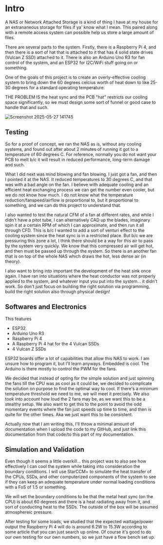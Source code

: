 # Intro

A NAS or Network Attached Storage is a kind of thing I have at my house for an extrananeous storage for files if ya' know what I mean. This paired along with a remote access system can possible help us store a large amount of files. 

There are several parts to the system. Firstly, there is a Raspberry Pi 4, and then there is a sort of hat that is attached to it that has 4 solid state drives (Vulcan Z SSD) attached to it.
There is also an Arduino Uno R3 for fan control of the system, and an ESP32 for I2C/WiFi stuff going on or something. 

One of the goals of this project is to create an overly-effective cooling system to bring down the 60 degrees celcius worth of heat down to like 25-30 degrees for a standard operating temperature. 

THE PROBLEM IS the heat sync and the PCB "hat" restricts our cooling space significantly, so we must design some sort of funnel or good case to handle that and such.

![Screenshot 2025-05-27 141745](https://github.com/user-attachments/assets/aeacaddf-33b9-4e8e-8449-f710b0e14a0e)

## Testing 

So for a proof of concept, we ran the NAS as is, without any cooling systems, and found out after about 2 minutes of running it got to a temperature of 60 degrees C. 
For reference, normally you do not want your PCB to melt b/c it will result in reduced performance, long-term damage and such.

What I did next was mind blowing and fan blowing. I just got a fan, and then I pointed it at the NAS. It reduced temperatures to 30 degrees C, and that was with a bad angle on the fan. I believe with adequate cooling and an efficient heat exchanging process we can get the number even cooler, but we do not know how much. I do not know what the temperature reduction/fanspeed/airflow is proportional to, but it proportional to something, and we can do this project to understand that. 

I also wanted to test the natural CFM of a fan at different rates, and while I didn't have a pitot tube, I can alternatively CAD up the blades, imaginary spin it at a certain RPM of which I can approximate, and then run it all through CFD. 
This is b/c I wanted to add a sort of venturi effect to the cooling system since the heat sync is in a restricted place. But b/c we are pressuring this zone a lot, I think there should be a way for this air to pass by the system very quickly. We know that this compressed air will get hot, and then must be passed up through the system. So there is an another fan that is on top of the whole NAS which draws the hot, less dense air (in theory). 

I also want to bring into important the development of the heat sink once again. I have ran into situations where the heat conductor was not properly applied to the system, and whatever input you put into the system... it didn't work. So don't just focus on building the right solution via programming, build the right solution also through physical design! 

## Softwares and Electronics 

This features 
- ESP32
- Arduino Uno R3
- Raspberry Pi 4
- A Raspberry Pi 4 hat for the 4 Vulcan SSDs
- 4 Vulcan Z SSDs

ESP32 boards offer a lot of capabilities that allow this NAS to work. I am unsure how to program it, but I'll learn anyways. Embedded is cool.
The Arduino is there mostly to control the PWM for the fans.

We decided that instead of opting for the simple solution and just spinning the fans till the CPU was as cool as it could be, we decided to complicate the solution on purpose to find the optimal way to cool. If there's a minimum temperature threshold we need to me, we will meet it precisely. We also took into account how loud the 2 fans may be, as we want this to be a stealthy setup. We also want to get this to the point to avoid the odd momentary events where the fan just speeds up time to time, and then is quite for the other times. Aka we just want this to be consistent. 

Actually now that I am writing this, I'll throw a minimal amount of documentation when I upload the code to my GitHub, and just link this documentation from that code/to this part of my documentation.

## Simulation and Validation 

Even though it seems a little overkill... this project was to also see how effectively I can cool the system while taking into consideration the boundary conditions. I will use StarCCM+ to simulate the heat transfer of the CPUs, SSDs, and other computerized components of the system to see if they can keep an adequate temperature under normal loading conditions with a FoS of 1.5 or something. 

We will set the boundary conditions to be that the metal heat sync (on the CPU) is about 60 degrees and there is a heat radiating away from it, and sort of conducting heat to the SSDs. The outside of the box will be assumed atmosphereic pressure.

After testing for some loads, we studied that the expected wattage/power output the Raspberry Pi 4 will do is around 6.2W to 15.3W according to some article that you can just search up online. Of course it's good to do our own testing for our own numbers, so we just have a flow bench set up. 

